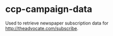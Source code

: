# ccp-campaign-data

Used to retrieve newspaper subscription data for http://theadvocate.com/subscribe.
